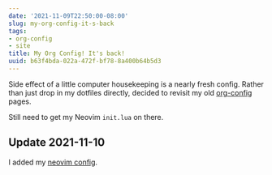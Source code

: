```yaml
---
date: '2021-11-09T22:50:00-08:00'
slug: my-org-config-it-s-back
tags:
- org-config
- site
title: My Org Config! It's back!
uuid: b63f4bda-022a-472f-bf78-8a400b64b5d3
---
```


[org-config]: /tag/org-config

Side effect of a little computer housekeeping is a nearly fresh config. Rather
than just drop in my dotfiles directly, decided to revisit my old
[org-config][org-config] pages.

Still need to get my Neovim `init.lua` on there.

[neovim config]: /config/neovim

## Update 2021-11-10

I added my [neovim config][].